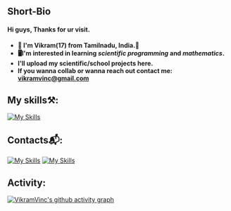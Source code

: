 ## Short-Bio

####  Hi guys, Thanks for ur visit. 
- **🦆 I'm Vikram(17) from Tamilnadu, India.🦆**
- **🖥I'm interested in learning *scientific programming* and *mathematics*.**
- **I'll upload my scientific/school projects here.**
- **If you wanna collab or wanna reach out contact me: vikramvinc@gmail.com**

## My skills⚒️:

  [![My Skills](https://skillicons.dev/icons?i=py,html,css,js,tensorflow)](https://Eulerproject.net)
## Contacts📬:

  [![My Skills](https://skillicons.dev/icons?i=instagram)](https://instagram.com/the___enthusiastic)
  [![My Skills](https://skillicons.dev/icons?i=discord)](https://discordapps.com/899067003673903116) 

## Activity:

[![VikramVinc's github activity graph](https://activity-graph.herokuapp.com/graph?username=VikramVinc&theme=github)](https://github.com/VikramVinc/github-readme-activity-graph)
